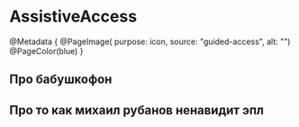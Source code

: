 # AssistiveAccess
@Metadata {
    @PageImage(
        purpose: icon, 
        source: "guided-access", 
        alt: "")
    @PageColor(blue)
}
## Про бабушкофон

## Про то как михаил рубанов ненавидит эпл 
